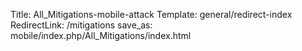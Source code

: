 Title: All_Mitigations-mobile-attack
Template: general/redirect-index
RedirectLink: /mitigations
save_as: mobile/index.php/All_Mitigations/index.html